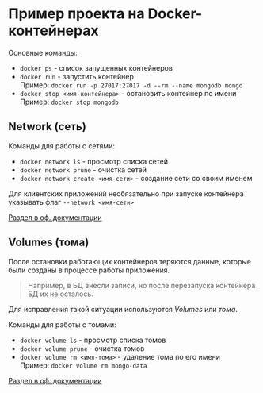# Пример проекта на Docker-контейнерах

Основные команды:

- `docker ps` - список запущенных контейнеров
- `docker run` - запустить контейнер
  <br/>
  Пример: `docker run -p 27017:27017 -d --rm --name mongodb mongo`
- `docker stop <имя-контейнера>` - остановить контейнер по имени
  <br/>
  Пример: `docker stop mongodb`

## Network (сеть)

Команды для работы с сетями:

- `docker network ls` - просмотр списка сетей
- `docker network prune` - очистка сетей
- `docker network create <имя-сети>` - создание сети со своим именем

Для клиентских приложений необязательно при запуске контейнера указывать флаг `--network <имя-сети>`

[Раздел в оф. документации](https://docs.docker.com/network/ "Docker Networking overview")

## Volumes (тома)

После остановки работающих контейнеров теряются данные, которые были созданы в процессе работы приложения.

> Например, в БД внесли записи, но после перезапуска контейнера БД их не осталось.

Для исправления такой ситуации используются *Volumes* или *тома*.

Команды для работы с томами:

- `docker volume ls` - просмотр списка томов
- `docker volume prune` - очистка томов
- `docker volume rm <имя-тома>` - удаление тома по его имени
  <br/>
  Пример: `docker volume rm mongo-data`

[Раздел в оф. документации](https://docs.docker.com/storage/ "Manage data in Docker")